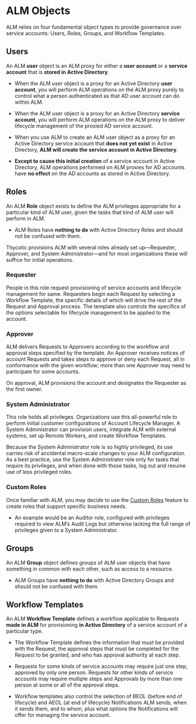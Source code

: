 ﻿[title]: # (ALM Objects)
[tags]: # (Account Lifecycle Manager,ALM,Active Directory,)
[priority]: # (2000)

# ALM Objects

ALM relies on four fundamental object types to provide governance over service accounts: Users, Roles, Groups, and Workflow Templates.

## Users

An ALM **user** object is an ALM proxy for either a **user account** or a **service account** that is **stored in Active Directory**.

* When the ALM user object is a proxy for an Active Directory **user account**, you will perform ALM operations on the ALM proxy purely to control what a person authenticated as that AD user account can do within ALM.

* When the ALM user object is a proxy for an Active Directory **service account**, you will perform ALM operations on the ALM proxy to deliver lifecycle management of the proxied AD service account.

* When you use ALM to create an ALM user object as a proxy for an Active Directory service account that **does not yet exist** in Active Directory, **ALM will create the service account in Active Directory**.

* **Except to cause this initial creation** of a service account in Active Directory, ALM operations performed on ALM proxies for AD accounts have **no effect** on the AD accounts as stored in Active Directory.

## Roles

An ALM **Role** object exists to define the ALM privileges appropriate for a particular kind of ALM user, given the tasks that kind of ALM user will perform in ALM.

* ALM Roles have **nothing to do** with Active Directory Roles and should not be confused with them.

Thycotic provisions ALM with several roles already set up—Requester, Approver, and System Administrator—and for most organizations these will suffice for initial operations.

### Requester

People in this role request provisioning of service accounts and lifecycle management for same. Requesters begin each Request by selecting a Workflow Template, the specific details of which will drive the rest of the Request and Approval process. The template also controls the specifics of the options selectable for lifecycle management to be applied to the account.

### Approver

ALM delivers Requests to Approvers according to the workflow and approval steps specified by the template. An Approver receives notices of account Requests and takes steps to approve or deny each Request, all in conformance with the given workflow; more than one Approver may need to participate for some accounts.

On approval, ALM provisions the account and designates the Requester as the first owner.

### System Administrator

This role holds all privileges. Organizations use this all-powerful role to perform initial customer configurations of Account Lifecycle Manager. A System Administrator can provision users, integrate ALM with external systems, set up Remote Workers, and create Workflow Templates.

Because the System Administrator role is so highly privileged, its use carries risk of accidental macro-scale changes to your ALM configuration. As a best practice, use the System Administrator role only for tasks that require its privileges, and when done with those tasks, log out and resume use of less privileged roles.

### Custom Roles

Once familiar with ALM, you may decide to use the [Custom Roles](custom-roles.md) feature to create roles that support specific business needs.

* An example would be an Auditor role, configured with privileges required to view ALM’s Audit Logs but otherwise lacking the full range of privileges given to a System Administrator.

## Groups

An ALM **Group** object defines groups of ALM user objects that have something in common with each other, such as access to a resource.

* ALM Groups have **nothing to do** with Active Directory Groups and should not be confused with them.

## Workflow Templates

An ALM **Workflow Template** defines a workflow applicable to Requests **made in ALM** for provisioning **in Active Directory** of a service account of a particular type.

* The Workflow Template defines the information that must be provided with the Request, the approval steps that must be completed for the Request to be granted, and who has approval authority at each step.

* Requests for some kinds of service accounts may require just one step, approved by only one person. Requests for other kinds of service accounts may require multiple steps and Approvals by more than one person at some or all of the approval steps.

* Workflow templates also control the selection of BEOL (before end of lifecycle) and AEOL (at end of lifecycle) Notifications ALM sends, when it sends them, and to whom, plus what options the Notifications will offer for managing the service account.



  

  
